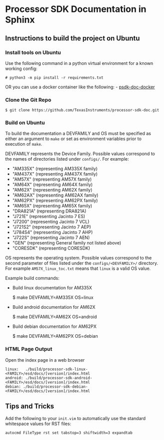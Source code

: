 Processor SDK Documentation in Sphinx
=====================================

## Instructions to build the project on Ubuntu

### Install tools on Ubuntu

Use the following command in a python virtual environment for a known working
config:

    # python3 -m pip install -r requirements.txt

OR you can use a docker container like the following:
    - [psdk-doc-docker](https://github.com/TexasInstruments/processor-sdk-doc/pkgs/container/processor-sdk-doc)

### Clone the Git Repo

    $ git clone https://github.com/TexasInstruments/processor-sdk-doc.git

### Build on Ubuntu

To build the documentation a DEVFAMILY and OS must be specified as either an
argument to `make` or set as environment variables prior to execution of `make`.

DEVFAMILY represents the Device Family. Possible values correspond to the names
of directories listed under `configs/`. For example:

 * "AM335X" (representing AM335X family)
 * "AM437X" (representing AM437X family)
 * "AM57X" (representing AM57X family)
 * "AM64X" (representing AM64X family)
 * "AM62X" (representing AM62X family)
 * "AM62AX" (representing AM62AX family)
 * "AM62PX" (representing AM62PX family)
 * "AM65X" (representing AM65X family)
 * "DRA821A" (representing DRA821A)
 * "J721E" (representing Jacinto 7 ES)
 * "J7200" (representing Jacinto 7 VCL)
 * "J721S2" (representing Jacinto 7 AEP)
 * "J784S4" (representing Jacinto 7 AHP)
 * "J722S" (representing Jacinto 7 AEN)
 * "GEN" (representing General family not listed above)
 * "CORESDK" (representing CORESDK)

OS represents the operating system. Possible values correspond to the second
parameter of files listed under the `configs/<DEVFAMILY>/` directory. For
example `AM57X_linux_toc.txt` means that `linux` is a valid OS value.

Example build commands:

 - Build linux documentation for AM335X

    $ make DEVFAMILY=AM335X OS=linux

 - Build android documentation for AM62X

    $ make DEVFAMILY=AM62X OS=android

 - Build debian documentation for AM62PX

    $ make DEVFAMILY=AM62PX OS=debian

### HTML Page Output

Open the index page in a web browser

    linux:   ./build/processor-sdk-linux-<FAMILY>/esd/docs/[version]/index.html
    android: ./build/processor-sdk-android-<FAMILY>/esd/docs/[version]/index.html
    debian: ./build/processor-sdk-debian-<FAMILY>/esd/docs/[version]/index.html

## Tips and Tricks

Add the following to your `init.vim` to automatically use the standard
whitespace values for RST files:

    autocmd FileType rst set tabstop=3 shiftwidth=3 expandtab
